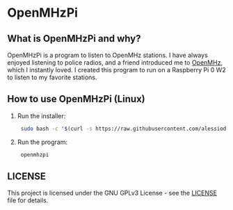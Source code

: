 # OpenMHzPi

## What is OpenMHzPi and why?
OpenMHzPi is a program to listen to OpenMHz stations. I have always enjoyed listening to police radios, and a friend introduced me to [OpenMHz](https://openmhz.com/), which I instantly loved. I created this program to run on a Raspberry Pi 0 W2 to listen to my favorite stations.

## How to use OpenMHzPi (Linux)
1. Run the installer:
   ```bash
    sudo bash -c "$(curl -s https://raw.githubusercontent.com/alessiodam/OpenMHzPi/master/install.sh)"
   ```
2. Run the program:
   ```bash
    openmhzpi
   ```

## LICENSE
This project is licensed under the GNU GPLv3 License - see the [LICENSE](LICENSE) file for details.